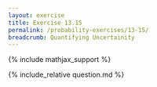 ```yaml
---
layout: exercise
title: Exercise 13.15
permalink: /probability-exercises/13-15/
breadcrumb: Quantifying Uncertainity
---
```


{% include mathjax_support %}

<div><i class="arrow-up" data-chapter="probability-exercises" data-exercise="ex_15" data-rating="0"></i></div>
{% include_relative question.md %}
